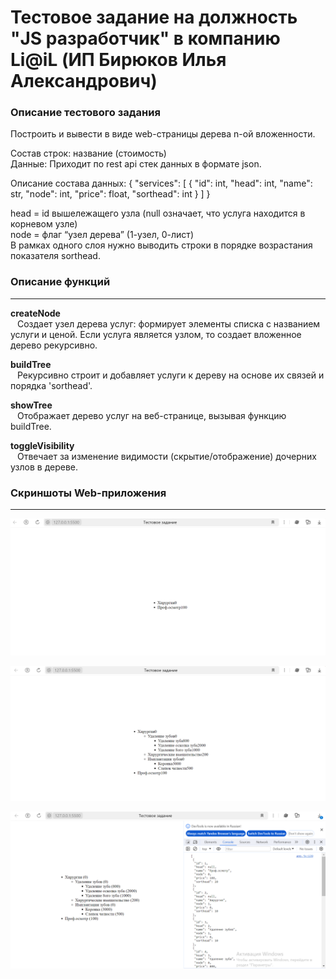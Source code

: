 # Тестовое задание на должность "JS разработчик" в компанию Li@iL (ИП Бирюков Илья Александрович)
### Описание тестового задания 
Построить и вывести в виде web-страницы дерева n-ой вложенности.

Состав строк: название (стоимость)  
Данные: Приходит по rest api стек данных в формате json.  

Описание состава данных:
{
    "services": [
        {
            "id": int,
            "head": int,
            "name": str,
            "node": int,
            "price": float,
            "sorthead": int
        }
    ]
}

head = id вышележащего узла (null означает, что услуга находится в корневом узле)  
node = флаг “узел дерева” (1-узел, 0-лист)  
В рамках одного слоя нужно выводить строки в порядке возрастания показателя sorthead.  

### Описание функций

---
**createNode**  
&ensp; Создает узел дерева услуг: формирует элементы списка с названием услуги и ценой. Если услуга является узлом, то создает вложенное дерево рекурсивно.

**buildTree**  
&ensp; Рекурсивно строит и добавляет услуги к дереву на основе их связей и порядка 'sorthead'.

**showTree**  
&ensp; Отображает дерево услуг на веб-странице, вызывая функцию buildTree.

**toggleVisibility**  
&ensp; Отвечает за изменение видимости (скрытие/отображение) дочерних узлов в дереве.

### Скриншоты Web-приложения
---


![Начальная страница](https://github.com/maridu7889/test-task/raw/main/images/1.png)

![Страница, показывающая вложенность](https://github.com/maridu7889/test-task/raw/main/images/2.png)

![страница с выводом данных](https://github.com/maridu7889/test-task/raw/main/images/3(2).png)




  



